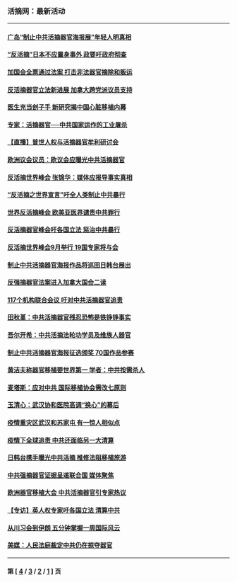 ### 活摘网：最新活动
---
#### [广岛“制止中共活摘器官海报展”年轻人明真相](../../pages/nf5883/n14053657.md?10160430) 
#### [“反活摘”日本不应置身事外 政要吁政府彻查](../../pages/nf5883/n13971188.md?10160430) 
#### [加国会全票通过法案 打击非法器官摘除和贩运](../../pages/nf5883/n13884924.md?10160430) 
#### [反活摘器官立法新进展 加拿大跨党派议员支持](../../pages/nf5883/n13876061.md?10160430) 
#### [医生充当刽子手 新研究揭中国心脏移植内幕](../../pages/nf5883/n13772291.md?10160430) 
#### [专家：活摘器官──中共国家运作的工业屠杀](../../pages/nf5883/n13761178.md?10160430) 
#### [【直播】普世人权与活摘器官牟利研讨会](../../pages/nf5883/n13425146.md?10160430) 
#### [欧洲议会议员：欧议会应曝光中共活摘器官](../../pages/nf5883/n13336571.md?10160430) 
#### [反活摘世界峰会 张锦华：媒体应报导事实真相](../../pages/nf5883/n13278502.md?10160430) 
#### [“反活摘之世界宣言”吁全人类制止中共暴行](../../pages/nf5883/n13259730.md?10160430) 
#### [世界反活摘峰会 欧美亚医界谴责中共罪行](../../pages/nf5883/n13253550.md?10160430) 
#### [反活摘器官峰会吁各国立法 惩治中共暴行](../../pages/nf5883/n13245052.md?10160430) 
#### [反活摘世界峰会9月举行 19国专家将与会](../../pages/nf5883/n13201492.md?10160430) 
#### [制止中共活摘器官海报作品将巡回日韩台展出](../../pages/nf5883/n13177791.md?10160430) 
#### [反强摘器官法案进入加拿大国会二读](../../pages/nf5883/n13033450.md?10160430) 
#### [117个机构联合会议 吁对中共活摘器官追责](../../pages/nf5883/n12775087.md?10160430) 
#### [田秋堇：中共活摘器官残忍恐怖是铁铮铮事实](../../pages/nf5883/n12702148.md?10160430) 
#### [吾尔开希：中共活摘法轮功学员及维族人器官](../../pages/nf5883/n12693197.md?10160430) 
#### [制止中共活摘器官海报征选颁奖 70国作品参赛](../../pages/nf5883/n12692050.md?10160430) 
#### [黄洁夫称器官移植要世界第一 学者：中共按需杀人](../../pages/nf5883/n12572329.md?10160430) 
#### [麦塔斯：应对中共 国际移植协会需改七原则](../../pages/nf5883/n12514711.md?10160430) 
#### [玉清心：武汉协和医院高调“换心”的幕后](../../pages/nf5883/n12298730.md?10160430) 
#### [疫情重灾区武汉和苏家屯 有一惊人相似点](../../pages/nf5883/n12150824.md?10160430) 
#### [疫情下全球追责 中共还面临另一大清算](../../pages/nf5883/n12070397.md?10160430) 
#### [日韩台携手曝光中共活摘 推修法阻移植旅游](../../pages/nf5883/n11712046.md?10160430) 
#### [中共强摘器官证据呈递联合国 媒体聚焦](../../pages/nf5883/n11546426.md?10160430) 
#### [欧洲器官移植大会 中共活摘器官引专家热议](../../pages/nf5883/n11539095.md?10160430) 
#### [【专访】英人权专家吁各国立法 清算中共](../../pages/nf5883/n11367315.md?10160430) 
#### [从川习会到伊朗 五分钟掌握一周国际风云](../../pages/nf5883/n11338520.md?10160430) 
#### [美媒：人民法庭裁定中共仍在掠夺器官](../../pages/nf5883/n11334897.md?10160430) 

---
#### 第 [ [4](./4.md?10160430) / [3](./3.md?10160430) / [2](./2.md?10160430) / [1](./1.md?10160430) ] 页
